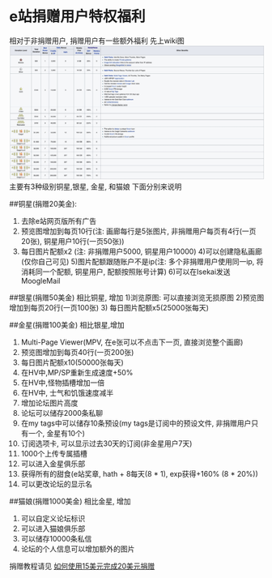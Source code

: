# e站捐赠用户特权福利

相对于非捐赠用户, 捐赠用户有一些额外福利
先上wiki图
![](picture/Donate_details.jpg)
主要有3种级别铜星,银星, 金星, 和猫娘
下面分别来说明

##铜星(捐赠20美金):
1) 去除e站网页版所有广告
2) 预览图增加到每页10行(注: 画廊每行是5张图片, 非捐赠用户每页有4行(一页20张), 铜星用户10行(一页50张))
3) 每日图片配额x2 (注: 非捐赠用户5000, 铜星用户10000)
4)可以创建隐私画廊(仅你自己可见)
5)图片配额跟随账户不是ip(注: 多个非捐赠用户使用同一ip, 将消耗同一个配额, 铜星用户, 配额按照账号计算)
6)可以在Isekai发送MoogleMail

##银星(捐赠50美金)
相比铜星, 增加
1)浏览原图: 可以直接浏览无损原图
2)预览图增加到每页20行(一页100张)
3) 每日图片配额x5(25000张每天)

##金星(捐赠100美金)
相比银星,增加
1) Multi-Page Viewer(MPV, 在e张可以不点击下一页, 直接浏览整个画廊)
2) 预览图增加到每页40行(一页200张)
3) 每日图片配额x10(50000张每天)
4) 在HV中,MP/SP重新生成速度+50%
5) 在HV中,怪物插槽增加一倍
6) 在HV中, 士气和饥饿速度减半
7) 增加论坛图片高度
8) 论坛可以储存2000条私聊
9) 在my tags中可以储存10条预设(my tags是订阅中的预设文件, 非捐赠用户只有一个, 金星有10个)
10) 订阅选项卡, 可以显示过去30天的订阅(非金星用户7天)
11) 1000个上传专属插槽
12) 可以进入金星俱乐部
13) 获得所有的甜食(e站奖章, hath + 8每天(8 * 1), exp获得+160%  (8 * 20%))
14) 可以更改论坛的显示名

##猫娘(捐赠1000美金)
相比金星, 增加
1) 可以自定义论坛标识
2) 可以进入猫娘俱乐部
3) 可以储存10000条私信
4) 论坛的个人信息可以增加额外的图片


捐赠教程请见
[如何使用15美元完成20美元捐赠](如何使用15美元完成20美元捐赠 (https://github.com/kk9448/ehDonate/blob/main/README.md))
